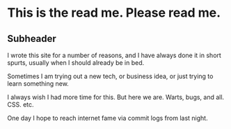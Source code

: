 # This is the read me. Please read me.

## Subheader

I wrote this site for a number of reasons, and I have always done it in short spurts, usually when I should already be in bed.

Sometimes I am trying out a new tech, or business idea, or just trying to learn something new.

I always wish I had more time for this. But here we are. Warts, bugs, and all. CSS. etc.

One day I hope to reach internet fame via commit logs from last night.
